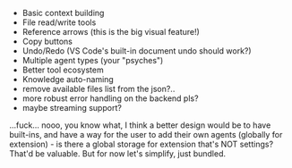 
   - Basic context building
   - File read/write tools
   - Reference arrows (this is the big visual feature!)
   - Copy buttons
   - Undo/Redo (VS Code's built-in document undo should work?)
   - Multiple agent types (your "psyches")
   - Better tool ecosystem
   - Knowledge auto-naming
   - remove available files list from the json?..
   - more robust error handling on the backend pls?
   - maybe streaming support?

...fuck... nooo, you know what, I think a better design would be to have built-ins, and have a way for the user to add their own agents (globally for extension) - is there a global storage for extension that's NOT settings? That'd be valuable.
But for now let's simplify, just bundled.